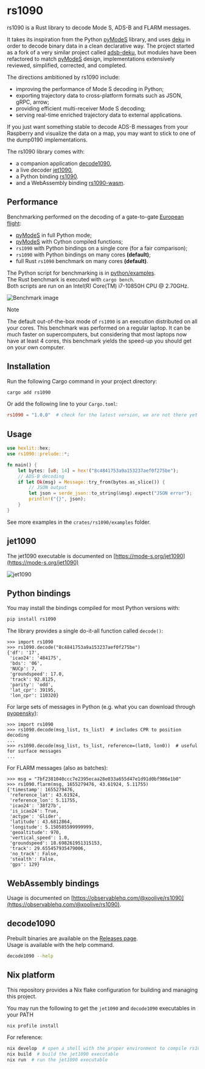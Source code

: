 # rs1090

rs1090 is a Rust library to decode Mode S, ADS-B and FLARM messages.

It takes its inspiration from the Python [pyModeS](https://github.com/junzis/pyModeS) library, and uses [deku](https://github.com/sharksforarms/deku) in order to decode binary data in a clean declarative way.
The project started as a fork of a very similar project called [adsb-deku](https://crates.io/crates/adsb_deku), but modules have been refactored to match [pyModeS](https://github.com/junzis/pyModeS) design, implementations extensively reviewed, simplified, corrected, and completed.

The directions ambitioned by rs1090 include:

- improving the performance of Mode S decoding in Python;
- exporting trajectory data to cross-platform formats such as JSON, gRPC, arrow;
- providing efficient multi-receiver Mode S decoding;
- serving real-time enriched trajectory data to external applications.

If you just want something stable to decode ADS-B messages from your Raspberry and visualize the data on a map, you may want to stick to one of the dump0190 implementations.

The rs1090 library comes with:

- a companion application [decode1090](https://crates.io/crates/decode1090),
- a live decoder [jet1090](https://mode-s.org/jet1090),
- a Python binding [rs1090](https://pypi.org/project/rs1090).
- and a WebAssembly binding [rs1090-wasm](https://www.npmjs.com/package/rs1090-wasm).

## Performance

Benchmarking performed on the decoding of a gate-to-gate [European flight](./data/long_flight.csv):

- [pyModeS](https://github.com/junzis/pyModeS) in full Python mode;
- [pyModeS](https://github.com/junzis/pyModeS) with Cython compiled functions;
- `rs1090` with Python bindings on a single core (for a fair comparison);
- `rs1090` with Python bindings on many cores **(default)**;
- full Rust `rs1090` benchmark on many cores **(default)**.

The Python script for benchmarking is in [python/examples](python/examples/benchmark.py).  
The Rust benchmark is executed with `cargo bench`.  
Both scripts are run on an Intel(R) Core(TM) i7-10850H CPU @ 2.70GHz.

![Benchmark image](https://raw.githubusercontent.com/xoolive/rs1090/refs/heads/master/python/examples/benchmark.svg)

> [!NOTE]  
> The default out-of-the-box mode of `rs1090` is an execution distributed on all your cores. This benchmark was performed on a regular laptop. It can be much faster on supercomputers, but considering that most laptops now have at least 4 cores, this benchmark yields the speed-up you should get on your own computer.

## Installation

Run the following Cargo command in your project directory:

```sh
cargo add rs1090
```

Or add the following line to your `Cargo.toml`:

```toml
rs1090 = "1.0.0"  # check for the latest version, we are not there yet
```

## Usage

```rust
use hexlit::hex;
use rs1090::prelude::*;

fn main() {
    let bytes: [u8; 14] = hex!("8c4841753a9a153237aef0f275be");
    // ADS-B decoding
    if let Ok(msg) = Message::try_from(bytes.as_slice()) {
        // JSON output
        let json = serde_json::to_string(&msg).expect("JSON error");
        println!("{}", json);
    }
}
```

See more examples in the `crates/rs1090/examples` folder.

## jet1090

The jet1090 executable is documented on [https://mode-s.org/jet1090](https://mode-s.org/jet1090)

![jet1090](https://raw.githubusercontent.com/xoolive/rs1090/refs/heads/master/docs/images/jet1090-table.png)

## Python bindings

You may install the bindings compiled for most Python versions with:

```sh
pip install rs1090
```

The library provides a single do-it-all function called `decode()`:

```pycon
>>> import rs1090
>>> rs1090.decode("8c4841753a9a153237aef0f275be")
{'df': '17',
 'icao24': '484175',
 'bds': '06',
 'NUCp': 7,
 'groundspeed': 17.0,
 'track': 92.8125,
 'parity': 'odd',
 'lat_cpr': 39195,
 'lon_cpr': 110320}
```

For large sets of messages in Python (e.g. what you can download through [pyopensky](https://github.com/open-aviation/pyopensky)):

```pycon
>>> import rs1090
>>> rs1090.decode(msg_list, ts_list)  # includes CPR to position decoding
...
>>> rs1090.decode(msg_list, ts_list, reference=(lat0, lon0))  # useful for surface messages
...
```

For FLARM messages (also as batches):

```pycon
>>> msg = "7bf2381040ccc7e2395ecaa28e033a655d47e1d91d0bf986e1b0"
>>> rs1090.flarm(msg, 1655279476, 43.61924, 5.11755)
{'timestamp': 1655279476,
 'reference_lat': 43.61924,
 'reference_lon': 5.11755,
 'icao24': '38f27b',
 'is_icao24': True,
 'actype': 'Glider',
 'latitude': 43.6812864,
 'longitude': 5.150585599999999,
 'geoaltitude': 970,
 'vertical_speed': 1.0,
 'groundspeed': 18.698261951315153,
 'track': 29.655457935479006,
 'no_track': False,
 'stealth': False,
 'gps': 129}
```

## WebAssembly bindings

Usage is documented on [https://observablehq.com/@xoolive/rs1090](https://observablehq.com/@xoolive/rs1090).

## decode1090

Prebuilt binaries are available on the [Releases page](https://github.com/xoolive/rs1090/releases?q=decode1090).  
Usage is available with the help command.

```sh
decode1090 --help
```

## Nix platform

This repository provides a Nix flake configuration for building and managing this project.

You may run the following to get the `jet1090` and `decode1090` executables in your PATH

```sh
nix profile install
```

For reference:

```sh
nix develop  # open a shell with the proper environment to compile rs1090
nix build  # build the jet1090 executable
nix run  # run the jet1090 executable
```
